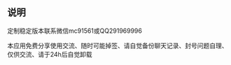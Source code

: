 <section class="wrap" style="margin-top:0px;"><article class="markdown-body" style="padding:0px;">
<h2>说明</h2>
<p>定制稳定版本联系微信mc91561或QQ291969996</p>
<p>本应用免费分享使用交流、随时可能掉签、请自觉备份聊天记录、封号问题自理、仅供交流、请于24h后自觉卸载</p>
</article></section>
